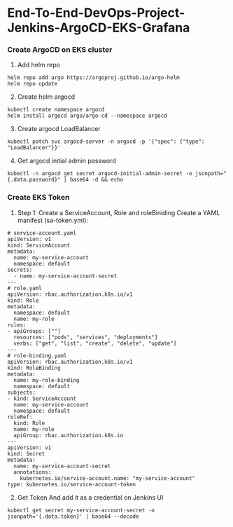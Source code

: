 # End-To-End-DevOps-Project-Jenkins-ArgoCD-EKS-Grafana

### Create ArgoCD on EKS cluster

1. Add helm repo
```
helm repo add argo https://argoproj.github.io/argo-helm
helm repo update

```

2. Create helm argocd
```
kubectl create namespace argocd
helm install argocd argo/argo-cd --namespace argocd

```
3. Create argocd LoadBalancer
```
kubectl patch svc argocd-server -n argocd -p '{"spec": {"type": "LoadBalancer"}}'

```
4. Get argocd initial admin password
```
kubectl -n argocd get secret argocd-initial-admin-secret -o jsonpath="{.data.password}" | base64 -d && echo
```

### Create EKS Token

1. Step 1: Create a ServiceAccount, Role and roleBiniding
    Create a YAML manifest (sa-token.yml):

```
# service-account.yaml
apiVersion: v1
kind: ServiceAccount
metadata:
  name: my-service-account
  namespace: default
secrets:
  - name: my-service-account-secret
---
# role.yaml
apiVersion: rbac.authorization.k8s.io/v1
kind: Role
metadata:
  namespace: default
  name: my-role
rules:
- apiGroups: [""]
  resources: ["pods", "services", "deployments"]
  verbs: ["get", "list", "create", "delete", "update"]
---
# role-binding.yaml
apiVersion: rbac.authorization.k8s.io/v1
kind: RoleBinding
metadata:
  name: my-role-binding
  namespace: default
subjects:
- kind: ServiceAccount
  name: my-service-account
  namespace: default
roleRef:
  kind: Role
  name: my-role
  apiGroup: rbac.authorization.k8s.io
---
apiVersion: v1
kind: Secret
metadata:
  name: my-service-account-secret
  annotations:
    kubernetes.io/service-account.name: "my-service-account"
type: kubernetes.io/service-account-token

```

2. Get Token And add it as a credential on Jenkins UI

```
kubectl get secret my-service-account-secret -o jsonpath='{.data.token}' | base64 --decode

```